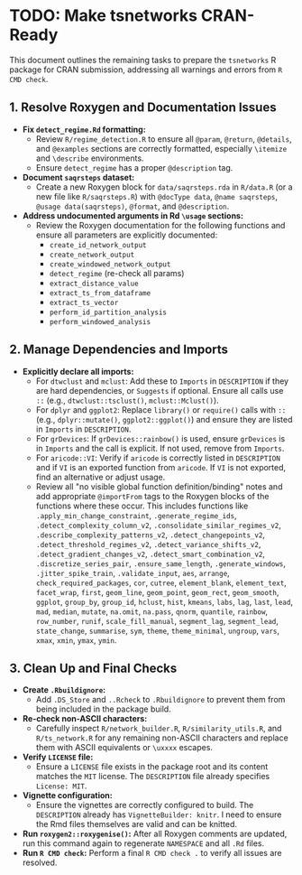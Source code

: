 # TODO: Make tsnetworks CRAN-Ready

This document outlines the remaining tasks to prepare the `tsnetworks` R package for CRAN submission, addressing all warnings and errors from `R CMD check`.

## 1. Resolve Roxygen and Documentation Issues

*   **Fix `detect_regime.Rd` formatting:**
    *   Review `R/regime_detection.R` to ensure all `@param`, `@return`, `@details`, and `@examples` sections are correctly formatted, especially `\itemize` and `\describe` environments.
    *   Ensure `detect_regime` has a proper `@description` tag.
*   **Document `saqrsteps` dataset:**
    *   Create a new Roxygen block for `data/saqrsteps.rda` in `R/data.R` (or a new file like `R/saqrsteps.R`) with `@docType data`, `@name saqrsteps`, `@usage data(saqrsteps)`, `@format`, and `@description`.
*   **Address undocumented arguments in Rd `\usage` sections:**
    *   Review the Roxygen documentation for the following functions and ensure all parameters are explicitly documented:
        *   `create_id_network_output`
        *   `create_network_output`
        *   `create_windowed_network_output`
        *   `detect_regime` (re-check all params)
        *   `extract_distance_value`
        *   `extract_ts_from_dataframe`
        *   `extract_ts_vector`
        *   `perform_id_partition_analysis`
        *   `perform_windowed_analysis`

## 2. Manage Dependencies and Imports

*   **Explicitly declare all imports:**
    *   For `dtwclust` and `mclust`: Add these to `Imports` in `DESCRIPTION` if they are hard dependencies, or `Suggests` if optional. Ensure all calls use `::` (e.g., `dtwclust::tsclust()`, `mclust::Mclust()`).
    *   For `dplyr` and `ggplot2`: Replace `library()` or `require()` calls with `::` (e.g., `dplyr::mutate()`, `ggplot2::ggplot()`) and ensure they are listed in `Imports` in `DESCRIPTION`.
    *   For `grDevices`: If `grDevices::rainbow()` is used, ensure `grDevices` is in `Imports` and the call is explicit. If not used, remove from `Imports`.
    *   For `aricode::VI`: Verify if `aricode` is correctly listed in `DESCRIPTION` and if `VI` is an exported function from `aricode`. If `VI` is not exported, find an alternative or adjust usage.
    *   Review all "no visible global function definition/binding" notes and add appropriate `@importFrom` tags to the Roxygen blocks of the functions where these occur. This includes functions like `.apply_min_change_constraint`, `.generate_regime_ids`, `.detect_complexity_column_v2`, `.consolidate_similar_regimes_v2`, `.describe_complexity_patterns_v2`, `.detect_changepoints_v2`, `.detect_threshold_regimes_v2`, `.detect_variance_shifts_v2`, `.detect_gradient_changes_v2`, `.detect_smart_combination_v2`, `.discretize_series_pair`, `.ensure_same_length`, `.generate_windows`, `.jitter_spike_train`, `.validate_input`, `aes`, `arrange`, `check_required_packages`, `cor`, `cutree`, `element_blank`, `element_text`, `facet_wrap`, `first`, `geom_line`, `geom_point`, `geom_rect`, `geom_smooth`, `ggplot`, `group_by`, `group_id`, `hclust`, `hist`, `kmeans`, `labs`, `lag`, `last`, `lead`, `mad`, `median`, `mutate`, `na.omit`, `na.pass`, `qnorm`, `quantile`, `rainbow`, `row_number`, `runif`, `scale_fill_manual`, `segment_lag`, `segment_lead`, `state_change`, `summarise`, `sym`, `theme`, `theme_minimal`, `ungroup`, `vars`, `xmax`, `xmin`, `ymax`, `ymin`.

## 3. Clean Up and Final Checks

*   **Create `.Rbuildignore`:**
    *   Add `.DS_Store` and `..Rcheck` to `.Rbuildignore` to prevent them from being included in the package build.
*   **Re-check non-ASCII characters:**
    *   Carefully inspect `R/network_builder.R`, `R/similarity_utils.R`, and `R/ts_network.R` for any remaining non-ASCII characters and replace them with ASCII equivalents or `\uxxxx` escapes.
*   **Verify `LICENSE` file:**
    *   Ensure a `LICENSE` file exists in the package root and its content matches the `MIT` license. The `DESCRIPTION` file already specifies `License: MIT`.
*   **Vignette configuration:**
    *   Ensure the vignettes are correctly configured to build. The `DESCRIPTION` already has `VignetteBuilder: knitr`. I need to ensure the Rmd files themselves are valid and can be knitted.
*   **Run `roxygen2::roxygenise()`:** After all Roxygen comments are updated, run this command again to regenerate `NAMESPACE` and all `.Rd` files.
*   **Run `R CMD check`:** Perform a final `R CMD check .` to verify all issues are resolved.
